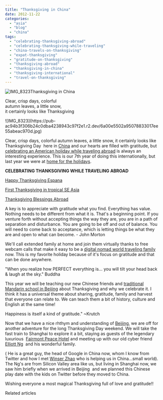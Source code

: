 ```yaml
---
title: "Thanksgiving in China"
date: 2012-11-22
categories: 
  - "asia"
  - "blog"
  - "china"
tags: 
  - "celebrating-thanksgiving-abroad"
  - "celebrating-thanksgiving-while-traveling"
  - "china-travels-on-thanksgiving"
  - "expat-thanksgiving"
  - "gratitude-on-thanksgiving"
  - "thanksgiving-abroad"
  - "thanksgiving-in-china"
  - "thanksgiving-international"
  - "travel-on-thanksgiving"
---
```


![IMG_8323](https://pub-ac94b3f306b24c0dba4238943c97f2e1.r2.dev/6a00e5502a95078833017ee55abd51970d.jpg)Thanksgiving in China  
  
Clear, crisp days, colorful  
autumn leaves, a little snow,  
it certainly looks like Thanksgiving

<!--more--> ![IMG_8323](https://pub-ac94b3f306b24c0dba4238943c97f2e1.r2.dev/6a00e5502a95078833017ee55abeac970d.jpg)  
  
Clear, crisp days, colorful autumn leaves, a little snow, it certainly looks like Thanksgiving Day  here in [China](https://pub-ac94b3f306b24c0dba4238943c97f2e1.r2.dev/2012/11/china-travel-in-the-autumn.html "traveling in China") and our hearts are filled with gratitude, but [celebrating an American holiday while traveling abroad](https://pub-ac94b3f306b24c0dba4238943c97f2e1.r2.dev/2009/12/how-to-enjoy-family-travel-abroad-at-christmas-digital-nomad-4hww-extended-travel-holidays.html "celebrating a holiday while traveling abroad") is always an interesting experience. This is our 7th year of doing this internationally, but last year we were at [home for the holidays](https://pub-ac94b3f306b24c0dba4238943c97f2e1.r2.dev/2011/11/home-for-the-holidays.html "home for the holidays").  
  
**CELEBRATING THANKSGIVING WHILE TRAVELING ABROAD**  
  
[Happy Thanksgiving Espana](https://pub-ac94b3f306b24c0dba4238943c97f2e1.r2.dev/2006/11/happy-thanksgiv.html "haopy Thanksgiving Espana")  
  
[First Thanksgiving in tropical SE Asia](https://pub-ac94b3f306b24c0dba4238943c97f2e1.r2.dev/2010/11/first-thanksgiving-in-asia.html "thanksgiving in SE Asia")  
  
[Thanksgiving Blessings Abroad](https://pub-ac94b3f306b24c0dba4238943c97f2e1.r2.dev/2009/11/thanksgiving-blessings-in-spain-.html "celebrating Thanksgiving abroad")  
  
A key is to appreciate with gratitude what you find. Everything has value. Nothing needs to be different from what it is. That's a beginning point. If you venture forth without accepting things the way they are, you are in a path of separation and disturbance. You are going to be off and out of balance. You will need to come back to acceptance, which is letting things be what they are and open to what can become. - John Morton  
  
We'll call extended family at home and join them virtually thanks to free webcam calls that make it easy to be a [digital nomad world traveling family](https://pub-ac94b3f306b24c0dba4238943c97f2e1.r2.dev/2009/04/how-to-travel-the-world-as-a-digital-nomad-family.html "digital nomad family world travel") now. This is my favorite holiday because of it's focus on gratitude and that can be done anywhere.  
  
"When you realize how PERFECT everything is... you will tilt your head back & laugh at the sky." Buddha  
  
This year we will be teaching our new Chinese friends and [traditional Mandarin school in Beijing](https://pub-ac94b3f306b24c0dba4238943c97f2e1.r2.dev/2012/11/mandarin-immersion-in-china.html "traditonal mandarin school in Beijing") about Thanksgiving and why we celebrate it. I think it has a universal theme about sharing, gratitude, family and harvest that everyone can relate to. We can teach them a bit of history, culture and English at the same time!  
  
Happiness is itself a kind of gratitude." ~Krutch  
  
Now that we have a nice rhthym and understanding of [Beijing](https://pub-ac94b3f306b24c0dba4238943c97f2e1.r2.dev/2012/11/-summer-palace-sunset-in-beijing-china.html "beijing travel"), we are off for another adventure for the long Thanksgiving Day weekend. We will take the fast train to Shanghai to explore it a bit, staying as guests of the legendary luxurious  [Fairmont Peace Hotel](http://www.fairmont.com/peace-hotel-shanghai/ "fairmont shanghai") and meeting up with our old cyber friend [Elliott Ng](http://elliottng.com/ "elliott Ng")  and his wonderful family.  
  
( He is a great guy, the head of Google in China now, whom I know from Twitter and how I met [Winser Zhao](http://www.chinatravel20.com/ "winser Zhao china travel 2.0") who is helping us in China...small world). The Ng's are from Silicon Valley area like us, but living in Shanghai now, we saw him briefly when we arrived in Beijing  and we planned this Chinese play date with the kids on Twitter before they moved to China.  
  
Wishing everyone a most magical Thanksgiving full of love and gratitude!!  
  
  
  

Related articles

